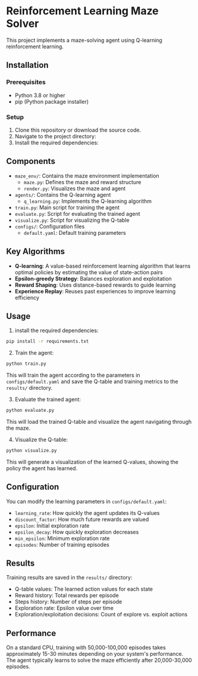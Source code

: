 # Reinforcement Learning Maze Solver

This project implements a maze-solving agent using Q-learning reinforcement learning.

## Installation

### Prerequisites

- Python 3.8 or higher
- pip (Python package installer)

### Setup

1. Clone this repository or download the source code.
2. Navigate to the project directory:
3. Install the required dependencies:

## Components

- `maze_env/`: Contains the maze environment implementation
  - `maze.py`: Defines the maze and reward structure
  - `render.py`: Visualizes the maze and agent
- `agents/`: Contains the Q-learning agent
  - `q_learning.py`: Implements the Q-learning algorithm
- `train.py`: Main script for training the agent
- `evaluate.py`: Script for evaluating the trained agent
- `visualize.py`: Script for visualizing the Q-table
- `configs/`: Configuration files
  - `default.yaml`: Default training parameters

## Key Algorithms

- **Q-learning**: A value-based reinforcement learning algorithm that learns optimal policies by estimating the value of state-action pairs
- **Epsilon-greedy Strategy**: Balances exploration and exploitation
- **Reward Shaping**: Uses distance-based rewards to guide learning
- **Experience Replay**: Reuses past experiences to improve learning efficiency

## Usage
1. install the required dependencies:

````bash
pip install -r requirements.txt
````

2. Train the agent:

````bash
python train.py
````

   This will train the agent according to the parameters in `configs/default.yaml` and save the Q-table and training metrics to the `results/` directory.

3. Evaluate the trained agent:
````bash
python evaluate.py
````
   This will load the trained Q-table and visualize the agent navigating through the maze.

4. Visualize the Q-table:
````bash
python visualize.py
````
   This will generate a visualization of the learned Q-values, showing the policy the agent has learned.

## Configuration

You can modify the learning parameters in `configs/default.yaml`:

- `learning_rate`: How quickly the agent updates its Q-values
- `discount_factor`: How much future rewards are valued
- `epsilon`: Initial exploration rate
- `epsilon_decay`: How quickly exploration decreases
- `min_epsilon`: Minimum exploration rate
- `episodes`: Number of training episodes

## Results

Training results are saved in the `results/` directory:

- Q-table values: The learned action values for each state
- Reward history: Total rewards per episode
- Steps history: Number of steps per episode
- Exploration rate: Epsilon value over time
- Exploration/exploitation decisions: Count of explore vs. exploit actions

## Performance

On a standard CPU, training with 50,000-100,000 episodes takes approximately 15-30 minutes depending on your system's performance. The agent typically learns to solve the maze efficiently after 20,000-30,000 episodes.
